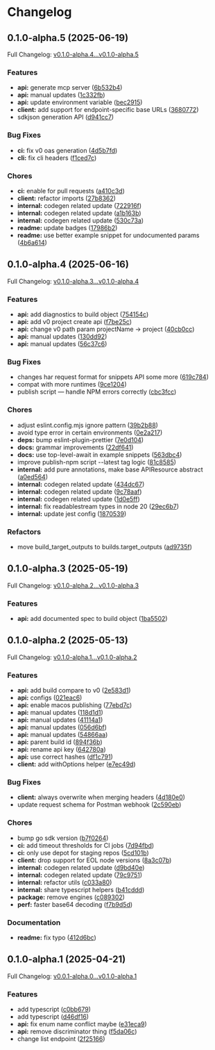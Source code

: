# Changelog

## 0.1.0-alpha.5 (2025-06-19)

Full Changelog: [v0.1.0-alpha.4...v0.1.0-alpha.5](https://github.com/stainless-api/stainless-api-typescript/compare/v0.1.0-alpha.4...v0.1.0-alpha.5)

### Features

* **api:** generate mcp server ([6b532b4](https://github.com/stainless-api/stainless-api-typescript/commit/6b532b4594963fcbeaf912ecb25dd50d8ead24b3))
* **api:** manual updates ([1c332fb](https://github.com/stainless-api/stainless-api-typescript/commit/1c332fb9e2858a2cded00c620ebedba036392876))
* **api:** update environment variable ([bec2915](https://github.com/stainless-api/stainless-api-typescript/commit/bec291514b8b286f36435e454a5ba7e75a386d8e))
* **client:** add support for endpoint-specific base URLs ([3680772](https://github.com/stainless-api/stainless-api-typescript/commit/3680772bd86cbf0e07c500d1c5fa9f87b5f54a2e))
* sdkjson generation API ([d941cc7](https://github.com/stainless-api/stainless-api-typescript/commit/d941cc7c8351e7a0fe3efd942673a4ff791153c7))


### Bug Fixes

* **ci:** fix v0 oas generation ([4d5b7fd](https://github.com/stainless-api/stainless-api-typescript/commit/4d5b7fdeda500c8199e91ed7e565a153aa98f1ad))
* **cli:** fix cli headers ([f1ced7c](https://github.com/stainless-api/stainless-api-typescript/commit/f1ced7cb8811c245ccb960418814dad79ebe7c8e))


### Chores

* **ci:** enable for pull requests ([a410c3d](https://github.com/stainless-api/stainless-api-typescript/commit/a410c3d0594fe89e2fdb47b0535bb85e29c4d927))
* **client:** refactor imports ([27b8362](https://github.com/stainless-api/stainless-api-typescript/commit/27b8362a331a880f4b3e001d8cf02d97fc82405a))
* **internal:** codegen related update ([722916f](https://github.com/stainless-api/stainless-api-typescript/commit/722916f36df94c403ccfa1c65cbfec28623cab3d))
* **internal:** codegen related update ([a1b163b](https://github.com/stainless-api/stainless-api-typescript/commit/a1b163b42c493e334ea6d5f0d5541d14d5006d99))
* **internal:** codegen related update ([530c73a](https://github.com/stainless-api/stainless-api-typescript/commit/530c73a63a5632f1dc8a5a196739a4fbb65e2f13))
* **readme:** update badges ([17986b2](https://github.com/stainless-api/stainless-api-typescript/commit/17986b20e4bda5ef69b6d8d7184c1a7603cd9a74))
* **readme:** use better example snippet for undocumented params ([4b6a614](https://github.com/stainless-api/stainless-api-typescript/commit/4b6a614b86934815a4aa9e33b254739e45926314))

## 0.1.0-alpha.4 (2025-06-16)

Full Changelog: [v0.1.0-alpha.3...v0.1.0-alpha.4](https://github.com/stainless-api/stainless-api-typescript/compare/v0.1.0-alpha.3...v0.1.0-alpha.4)

### Features

* **api:** add diagnostics to build object ([754154c](https://github.com/stainless-api/stainless-api-typescript/commit/754154c87ae5a1a792fa30dabdad78203d8ccfde))
* **api:** add v0 project create api ([f7be25c](https://github.com/stainless-api/stainless-api-typescript/commit/f7be25cf7cc90a662296b31cecd3ba48dc93a7d7))
* **api:** change v0 path param projectName -&gt; project ([40cb0cc](https://github.com/stainless-api/stainless-api-typescript/commit/40cb0cc18df86f0a17b5a57a9e84c8bb3e0e8e5a))
* **api:** manual updates ([130dd92](https://github.com/stainless-api/stainless-api-typescript/commit/130dd92c7fe4444059daf5ea17a2611abe75997e))
* **api:** manual updates ([56c37c6](https://github.com/stainless-api/stainless-api-typescript/commit/56c37c6452fae494d814550eb29318d76a4b04d1))


### Bug Fixes

* changes har request format for snippets API some more ([619c784](https://github.com/stainless-api/stainless-api-typescript/commit/619c78412f187ab66b699ad7a7718117c9561dd0))
* compat with more runtimes ([9ce1204](https://github.com/stainless-api/stainless-api-typescript/commit/9ce1204a42b43ed81684ce0af602907d6b19f71f))
* publish script — handle NPM errors correctly ([cbc3fcc](https://github.com/stainless-api/stainless-api-typescript/commit/cbc3fcc2d669ed33212ece031289342ac547e4ff))


### Chores

* adjust eslint.config.mjs ignore pattern ([39b2b88](https://github.com/stainless-api/stainless-api-typescript/commit/39b2b88709ce1110380d26aac89ff0a5d44eecc4))
* avoid type error in certain environments ([0e2a217](https://github.com/stainless-api/stainless-api-typescript/commit/0e2a2175e83b686df6e108777cb72a74adcb3959))
* **deps:** bump eslint-plugin-prettier ([7e0d104](https://github.com/stainless-api/stainless-api-typescript/commit/7e0d10495fcc59a4e341985846d5a70d817eb9a0))
* **docs:** grammar improvements ([22df641](https://github.com/stainless-api/stainless-api-typescript/commit/22df641caf538870dae2ad5763492a936e355de3))
* **docs:** use top-level-await in example snippets ([563dbc4](https://github.com/stainless-api/stainless-api-typescript/commit/563dbc495a320b64620a41f394e7d982cc486a98))
* improve publish-npm script --latest tag logic ([81c8585](https://github.com/stainless-api/stainless-api-typescript/commit/81c8585dd62ec5d85dfebf5b1b7ee631107512c2))
* **internal:** add pure annotations, make base APIResource abstract ([a0ed564](https://github.com/stainless-api/stainless-api-typescript/commit/a0ed564beee9f24c10a90eae200cb9df18957c2d))
* **internal:** codegen related update ([434dc67](https://github.com/stainless-api/stainless-api-typescript/commit/434dc67c5acbd6852218902314b644b0a7974c24))
* **internal:** codegen related update ([9c78aaf](https://github.com/stainless-api/stainless-api-typescript/commit/9c78aaf1bd5d24e869670608af35c882f0628b2a))
* **internal:** codegen related update ([1d0e5ff](https://github.com/stainless-api/stainless-api-typescript/commit/1d0e5ff513aebb3d8df7a16c2645a11399122157))
* **internal:** fix readablestream types in node 20 ([29ec6b7](https://github.com/stainless-api/stainless-api-typescript/commit/29ec6b7a76282680c8ba3c4974b5931d780834cf))
* **internal:** update jest config ([1870539](https://github.com/stainless-api/stainless-api-typescript/commit/1870539fbe04bda0311d932b9136569d0708cad7))


### Refactors

* move build_target_outputs to builds.target_outputs ([ad9735f](https://github.com/stainless-api/stainless-api-typescript/commit/ad9735f453e17f1a518c159eea09c49a5171bbab))

## 0.1.0-alpha.3 (2025-05-19)

Full Changelog: [v0.1.0-alpha.2...v0.1.0-alpha.3](https://github.com/stainless-api/stainless-api-typescript/compare/v0.1.0-alpha.2...v0.1.0-alpha.3)

### Features

* **api:** add documented spec to build object ([1ba5502](https://github.com/stainless-api/stainless-api-typescript/commit/1ba5502e4aa1d7d73593ad456140c64956aceb5d))

## 0.1.0-alpha.2 (2025-05-13)

Full Changelog: [v0.1.0-alpha.1...v0.1.0-alpha.2](https://github.com/stainless-api/stainless-api-typescript/compare/v0.1.0-alpha.1...v0.1.0-alpha.2)

### Features

* **api:** add build compare to v0 ([2e583d1](https://github.com/stainless-api/stainless-api-typescript/commit/2e583d15ebcd52bfe43196fe58dac79f45761e08))
* **api:** configs ([021eac6](https://github.com/stainless-api/stainless-api-typescript/commit/021eac6182c5f01bf9dd2c31f5277fa6cd159a1b))
* **api:** enable macos publishing ([77ebd7c](https://github.com/stainless-api/stainless-api-typescript/commit/77ebd7c56b71f35e78921d3376b8daf568e39c50))
* **api:** manual updates ([118d1d1](https://github.com/stainless-api/stainless-api-typescript/commit/118d1d15878c6737307d4796535a74a8a5fab39a))
* **api:** manual updates ([41114a1](https://github.com/stainless-api/stainless-api-typescript/commit/41114a19b3bd85fc0cc5ba7a5655275f5ac97b99))
* **api:** manual updates ([056d6bf](https://github.com/stainless-api/stainless-api-typescript/commit/056d6bf0862e908fddabea49cee3ec4e35985060))
* **api:** manual updates ([54866aa](https://github.com/stainless-api/stainless-api-typescript/commit/54866aa84f9bf8e27acfc948b94175975af61551))
* **api:** parent build id ([894f36b](https://github.com/stainless-api/stainless-api-typescript/commit/894f36b21905f492a5354b0a1d87f3f30346fae4))
* **api:** rename api key ([642780a](https://github.com/stainless-api/stainless-api-typescript/commit/642780a0c31945be6b2186abf07bb24f6d2013c2))
* **api:** use correct hashes ([df1c791](https://github.com/stainless-api/stainless-api-typescript/commit/df1c791cc9fece7a26b60ea5f17a0b4a5772b289))
* **client:** add withOptions helper ([e7ec49d](https://github.com/stainless-api/stainless-api-typescript/commit/e7ec49d3c6f8fe87ad5d11c77da697e50fa9e9fb))


### Bug Fixes

* **client:** always overwrite when merging headers ([4d180e0](https://github.com/stainless-api/stainless-api-typescript/commit/4d180e0da23b27c22f8e8632a5f842448ac0cdc5))
* update request schema for Postman webhook ([2c590eb](https://github.com/stainless-api/stainless-api-typescript/commit/2c590eb86e83dcc54d30b3104a2e7de9299c35b6))


### Chores

* bump go sdk version ([b7f0264](https://github.com/stainless-api/stainless-api-typescript/commit/b7f02648ab3791d3a566a1d790b17d40dae10e9a))
* **ci:** add timeout thresholds for CI jobs ([7d94fbd](https://github.com/stainless-api/stainless-api-typescript/commit/7d94fbd1d7173a27d554ff6e4d033e8c76a45e35))
* **ci:** only use depot for staging repos ([5cd101b](https://github.com/stainless-api/stainless-api-typescript/commit/5cd101b5e1e8088d589f377a637f5a9dd2d6ac34))
* **client:** drop support for EOL node versions ([8a3c07b](https://github.com/stainless-api/stainless-api-typescript/commit/8a3c07bbf7a0e87abaf0ebf453b2ff33181bf197))
* **internal:** codegen related update ([d9bd40e](https://github.com/stainless-api/stainless-api-typescript/commit/d9bd40e22f070cbda2d5dad163c50dd1a3ecc369))
* **internal:** codegen related update ([79c9751](https://github.com/stainless-api/stainless-api-typescript/commit/79c9751e084e40662779c187eedc8720d2ddd291))
* **internal:** refactor utils ([c033a80](https://github.com/stainless-api/stainless-api-typescript/commit/c033a8026d5757a33ae4e4540e1aac51c861ed37))
* **internal:** share typescript helpers ([b41cddd](https://github.com/stainless-api/stainless-api-typescript/commit/b41cddd3715e545ad5917ac1328a81fd3ddbe5b1))
* **package:** remove engines ([c089302](https://github.com/stainless-api/stainless-api-typescript/commit/c08930299ad02892bd6a3714c76ac4969cbb78db))
* **perf:** faster base64 decoding ([f7b9d5d](https://github.com/stainless-api/stainless-api-typescript/commit/f7b9d5d50fff5205d247d3c5987ad000f08f4f6e))


### Documentation

* **readme:** fix typo ([412d6bc](https://github.com/stainless-api/stainless-api-typescript/commit/412d6bc1f9f1816ed3cffd6412572245ce9cc6f2))

## 0.1.0-alpha.1 (2025-04-21)

Full Changelog: [v0.0.1-alpha.0...v0.1.0-alpha.1](https://github.com/stainless-api/stainless-api-typescript/compare/v0.0.1-alpha.0...v0.1.0-alpha.1)

### Features

* add typescript ([c0bb679](https://github.com/stainless-api/stainless-api-typescript/commit/c0bb6791b7f2fca7c20d97ac00e879184a9b22e2))
* add typescript ([d46df16](https://github.com/stainless-api/stainless-api-typescript/commit/d46df1603e09620ee06db15ee6dc05abd3d9193a))
* **api:** fix enum name conflict maybe ([e31eca9](https://github.com/stainless-api/stainless-api-typescript/commit/e31eca9fb75f5ffbe28adc0939233cde18ee3d13))
* **api:** remove discriminator thing ([f5da06c](https://github.com/stainless-api/stainless-api-typescript/commit/f5da06c1934137696b29fe5a708efb4fbffb2985))
* change list endpoint ([2f25166](https://github.com/stainless-api/stainless-api-typescript/commit/2f2516691557541a6bea1cc73a71945054325ebf))
